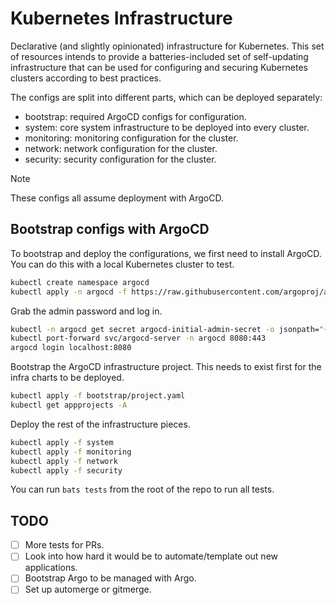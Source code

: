 # Kubernetes Infrastructure

Declarative (and slightly opinionated) infrastructure for Kubernetes. This set
of resources intends to provide a batteries-included set of self-updating
infrastructure that can be used for configuring and securing Kubernetes clusters
according to best practices.

The configs are split into different parts, which can be deployed separately:

- bootstrap: required ArgoCD configs for configuration.
- system: core system infrastructure to be deployed into every cluster.
- monitoring: monitoring configuration for the cluster.
- network: network configuration for the cluster.
- security: security configuration for the cluster.

> [!NOTE]
> These configs all assume deployment with ArgoCD.

## Bootstrap configs with ArgoCD

To bootstrap and deploy the configurations, we first need to install ArgoCD. You
can do this with a local Kubernetes cluster to test.

```bash
kubectl create namespace argocd
kubectl apply -n argocd -f https://raw.githubusercontent.com/argoproj/argo-cd/stable/manifests/install.yaml
```

Grab the admin password and log in.

```bash
kubectl -n argocd get secret argocd-initial-admin-secret -o jsonpath="{.data.password}" | base64 -d; echo
kubectl port-forward svc/argocd-server -n argocd 8080:443
argocd login localhost:8080
```

Bootstrap the ArgoCD infrastructure project. This needs to exist first for
the infra charts to be deployed.

```bash
kubectl apply -f bootstrap/project.yaml
kubectl get appprojects -A
```

Deploy the rest of the infrastructure pieces.

```bash
kubectl apply -f system
kubectl apply -f monitoring
kubectl apply -f network
kubectl apply -f security
```

You can run `bats tests` from the root of the repo to run all tests.

## TODO

- [ ] More tests for PRs.
- [ ] Look into how hard it would be to automate/template out new applications.
- [ ] Bootstrap Argo to be managed with Argo.
- [ ] Set up automerge or gitmerge.
